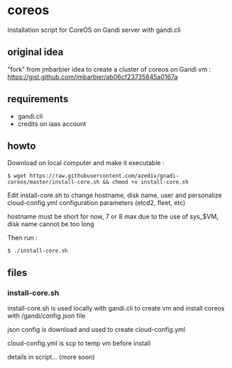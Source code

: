 # coreos
Installation script for CoreOS on Gandi server with gandi.cli

## original idea
"fork" from jmbarbier idea to create a cluster of coreos on Gandi vm : 
https://gist.github.com/jmbarbier/ab06cf23735845a0167a


## requirements
 - gandi.cli
 - credits on iaas account

## howto 

Download on local computer and make it executable : 

    $ wget https://raw.githubusercontent.com/azediv/gnadi-coreos/master/install-core.sh && chmod +x install-core.sh

Edit install-core.sh to change hostname, disk name, user and personalize cloud-config.yml configuration parameters
(etcd2, fleet, etc)

hostname must be short for now, 7 or 8 max due to the use of sys_$VM, disk name cannot be too long

Then run :

    $ ./install-core.sh

## files

### install-core.sh

install-core.sh is used locally with gandi.cli to create vm and install coreos with /gandi/config json file

json config is download and used to create cloud-config.yml

cloud-config.yml is scp to temp vm before install

details in script... (more soon)

